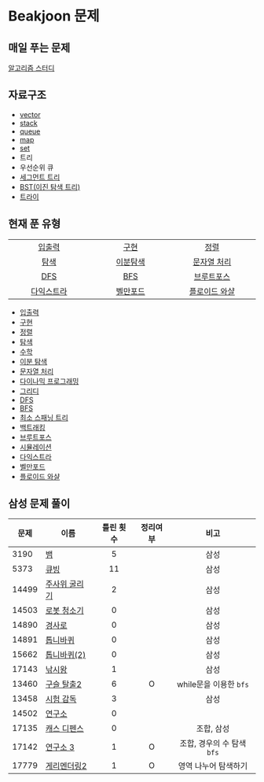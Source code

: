# Beakjoon 문제

## 매일 푸는 문제

[알고리즘 스터디](everyday.md)

## 자료구조
- [vector](vector/)  
- [stack](stack/)  
- [queue](queue/)            
- [map](map/)                
- [set](set/) 
- 트리     
- 우선순위 큐     
- [세그먼트 트리](세그먼트%20트리/)  
- [BST(이진 탐색 트리)](BST/) 
- [트라이](trie/)

## 현재 푼 유형
<table>
    <tr align="center"> 
        <td width="150px" nowrap> <a href="입출력/">입출력</a> </td> 
        <td width="150px" nowrap> <a href="구현/">구현 </td>
        <td width="150px" nowrap> <a href="정렬/">정렬 </td> 
        <td width="150px" nowrap> <a href="수학/">수학 </td>
        <td width="150px" nowrap> <a href=""> </td>
    </tr>
    <tr align="center"> 
        <td width="150px" nowrap> <a href="탐색/">탐색</a> </td> 
        <td width="150px" nowrap> <a href="이분%20탐색">이분탐색 </td>
        <td width="150px" nowrap> <a href="문자열처리/">문자열 처리 </td> 
        <td width="150px" nowrap> <a href="다이나믹%20프로그래밍/"> 다이나믹 프로그래밍 </td>
        <td width="150px" nowrap> <a href="그리디/"> 그리디 </td>
    </tr>
    <tr align="center"> 
        <td width="150px" nowrap> <a href="dfs/">DFS</a> </td> 
        <td width="150px" nowrap> <a href="bfs/">BFS </td>
        <td width="150px" nowrap> <a href="브루트포스/">브루트포스 </td> 
        <td width="150px" nowrap> <a href="백트래킹/">백트래킹 </td>
        <td width="150px" nowrap> <a href="시뮬레이션/">시뮬레이션 </td>
    </tr>
    <tr align="center"> 
        <td width="150px" nowrap> <a href="다익스트라/">다익스트라 </td>
        <td width="150px" nowrap> <a href="벨만포드/">벨만포드 </td> 
        <td width="150px" nowrap> <a href="플로이드%20와샬/">플로이드 와샬 </td>
        <td width="150px" nowrap> <a href="최소%20스패닝%20트리/">최소 스패닝 트리 </td>
        <td width="150px" nowrap> </td>
    </tr>
    
</table>

- [입출력](입출력/)           
- [구현](구현/)             
- [정렬](정렬/)                        
- [탐색](탐색/)            
- [수학](수학/)           
- [이분 탐색](이분%20탐색/)  
- [문자열 처리](문자열처리/)  
- [다이나믹 프로그래밍](다이나믹%20프로그래밍/)  
- [그리디](그리디/)     
- [DFS](dfs/)        
- [BFS](bfs/)
- [최소 스패닝 트리](최소%20스패닝%20트리/)       
- [백트래킹](백트래킹/)                
- [브루트포스](브루트포스/)  
- [시뮬레이션](시뮬레이션/) 
- [다익스트라](다익스트라/)    
- [벨만포드](벨만포드/)     
- [플로이드 와샬](플로이드%20와샬/)       

## 삼성 문제 풀이
| 문제    | 이름                               | 틀린 횟수 | 정리여부  |        비고         |
| ----- | -------------------------------- | :---: | :---: | :---------------: |
| 3190  | [뱀](시뮬레이션/3190/README.md)        |   5   |       |        삼성         |
| 5373  | [큐빙](시뮬레이션/5373/README.md)       |  11   |       |        삼성         |
| 14499 | [주사위 굴리기](시뮬레이션/14499/README.md) |   2   |       |        삼성         |
| 14503 | [로봇 청소기](시뮬레이션/14503/README.md)  |   0   |       |        삼성         |
| 14890 | [경사로](시뮬레이션/14890/README.md)     |   0   |       |        삼성         |
| 14891 | [톱니바퀴](시뮬레이션/14891/README.md)    |   0   |       |        삼성         |
| 15662 | [톱니바퀴(2)](시뮬레이션/15662/README.md) |   0   |       |        삼성         |
| 17143 | [낚시왕](17143/README.md)           |   1   |       |        삼성         |
| 13460 | [구슬 탈출2](브루트포스/13460/README.md)  |   6   |   O   | while문을 이용한 `bfs` |
| 13458 | [시험 감독](시뮬레이션/13458/README.md)   |   3   |       |        삼성         |
| 14502 | [연구소](브루트포스/14502/README.md)     |   0   |       |                   |
| 17135 | [캐스 디펜스](시뮬레이션/17135/README.md)  |   0   |       |      조합, 삼성       |
| 17142 | [연구소 3](브루트포스/17142/README.md)   |   1   |   O   | 조합, 경우의 수 탐색`bfs` |
| 17779 | [게리멘더링2](브루트포스/17779/README.md)  |   1   |   O   |    영역 나누어 탐색하기    |